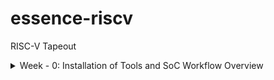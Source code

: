 # essence-riscv
RISC-V Tapeout

<details>
  <summary>Week - 0: Installation of Tools and SoC Workflow Overview</summary>

  ### System Requirements
  - Minimum 6GB RAM
  - 50GB HDD
  - Ubuntu 20.04+ (recommended)
  - 4 vCPU

  ### Oracle Virtual Machine
  - Download: [https://www.virtualbox.org/wiki/Downloads](https://www.virtualbox.org/wiki/Downloads)

  ### Tool Check

  <details>
    <summary>Yosys Installation</summary>
    ```
    sudo apt-get update
    git clone https://github.com/YosysHQ/yosys.git
    cd yosys
    sudo apt install make   # If make is not installed
    sudo apt-get install build-essential clang bison flex \
      libreadline-dev gawk tcl-dev libffi-dev git \
      graphviz xdot pkg-config python3 libboost-system-dev \
      libboost-python-dev libboost-filesystem-dev zlib1g-dev
    make config-gcc
    make
    sudo make install
    ```
  </details>

  <details>
    <summary>Icarus Verilog Installation</summary>
    ```
    sudo apt-get update
    sudo apt-get install iverilog
    ```
  </details>

  <details>
    <summary>GTKWave Installation</summary>
    ```
    sudo apt-get update
    sudo apt install gtkwave
    ```
  </details>

  ### SoC Workflow Summary

  - Chip modelling begins with specs in C and a testbench written in C.
  - A soft copy of the hardware is created using RTL (Verilog) for SoC design flow.
  - The SoC consists of processor cores and peripherals/IPs subdivided for modular design.
  - Components undergo gate-level netlist synthesis, macro synthesis, and analog IP functional modeling.
  - SoC integration assembles all blocks, including GPIOs, floorplanning, placement, clock tree synthesis, and routing for physical design.
  - Physical design leads to GDSII layout, followed by design rule checks (DRC/LVS).
  - Final SoC verification ensures all design stages are functionally equivalent (O1 = O2 = O3 = O4).
  - Resulting SoCs run at target frequencies (typically 100–130 MHz) and are applied in products like smartwatches, Arduino boards, TV panels, and AC applications.
  - Testbenches remain in C language throughout verification for consistency and speed.

</details>
